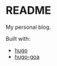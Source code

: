 # README

My personal blog.

Built with:
* [hugo](https://gohugo.io)
* [hugo-goa](https://github.com/shenoybr/hugo-goa)

